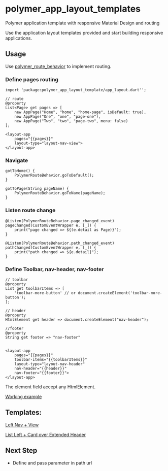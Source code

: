 # polymer_app_layout_templates
Polymer application template with responsive Material Design and routing

Use the application layout templates provided and start building responsive applications.

## Usage
Use [polymer_route_behavior](https://github.com/lejard-h/polymer_route_behavior) to implement routing.

### Define pages routing

    import 'package:polymer_app_layout_template/app_layout.dart'';
    
    // route
    @property
    List<Page> get pages => [
        new AppPage("Home", "home", "home-page", isDefault: true),
        new AppPage("One", "one", "page-one"),
        new AppPage("Two", "two", "page-two", menu: false)
    ];
    
    <layout-app 
        pages="{{pages}}" 
        layout-type="layout-nav-view">
    </layout-app>
    
### Navigate

    gotToHome() {
        PolymerRouteBehavior.goToDefault();
    }
    
    gotToPage(String pageName) {
        PolymerRouteBehavior.goToName(pageName);
    }
    
### Listen route change 
    
    @Listen(PolymerRouteBehavior.page_changed_event)
    pageChanged(CustomEventWrapper e, [_]) {
        print("page changed => ${(e.detail as Page)}");
    }
    
    @Listen(PolymerRouteBehavior.path_changed_event)
    pathChanged(CustomEventWrapper e, [_]) {
        print("path changed => ${e.detail}");
    }
    
### Define Toolbar, nav-header, nav-footer
    
    // toolbar
    @property
    List get toolbarItems => [
        'toolbar-more-button' // or document.createElement('toolbar-more-button');
    ];
    
    // header
    @property
    HtmlElement get header => document.createElement("nav-header");
    
    //footer
    @property
    String get footer => "nav-footer"
       
    
    <layout-app 
        pages="{{pages}}" 
        toolbar-items="{{toolbarItems}}" 
        layout-type="layout-nav-header" 
        nav-header="{{header}}" 
        nav-footer="{{footer}}">
    </layout-app>
 
  
The element field accept any HtmlElement.

[Working example](https://github.com/lejard-h/polymer_app_layout_templates/tree/master/demo)

## Templates:

[Left Nav + View](http://polymerelements.github.io/app-layout-templates/nav-view/index.html)

[List Left + Card over Extended Header](http://polymerelements.github.io/app-layout-templates/list-card-over/index.html)


## Next Step

- Define and pass parameter in path url
